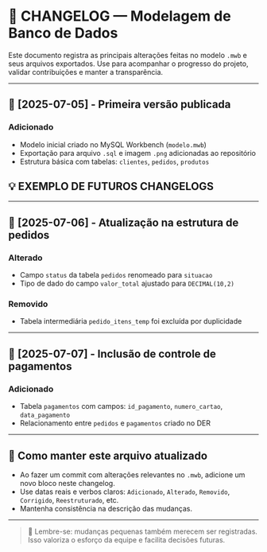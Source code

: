 # 📂 CHANGELOG — Modelagem de Banco de Dados

Este documento registra as principais alterações feitas no modelo `.mwb` e seus arquivos exportados. Use para acompanhar o progresso do projeto, validar contribuições e manter a transparência.

---

## 📅 [2025-07-05] - Primeira versão publicada
### Adicionado
- Modelo inicial criado no MySQL Workbench (`modelo.mwb`)
- Exportação para arquivo `.sql` e imagem `.png` adicionadas ao repositório
- Estrutura básica com tabelas: `clientes`, `pedidos`, `produtos`


## 💡 EXEMPLO DE FUTUROS CHANGELOGS

---

## 📅 [2025-07-06] - Atualização na estrutura de pedidos
### Alterado
- Campo `status` da tabela `pedidos` renomeado para `situacao`
- Tipo de dado do campo `valor_total` ajustado para `DECIMAL(10,2)`

### Removido
- Tabela intermediária `pedido_itens_temp` foi excluída por duplicidade

---

## 📅 [2025-07-07] - Inclusão de controle de pagamentos
### Adicionado
- Tabela `pagamentos` com campos: `id_pagamento`, `numero_cartao`, `data_pagamento`
- Relacionamento entre `pedidos` e `pagamentos` criado no DER

---

## 🔄 Como manter este arquivo atualizado

- Ao fazer um commit com alterações relevantes no `.mwb`, adicione um novo bloco neste changelog.
- Use datas reais e verbos claros: `Adicionado`, `Alterado`, `Removido`, `Corrigido`, `Reestruturado`, etc.
- Mantenha consistência na descrição das mudanças.

---

> 🔔 Lembre-se: mudanças pequenas também merecem ser registradas. Isso valoriza o esforço da equipe e facilita decisões futuras.
